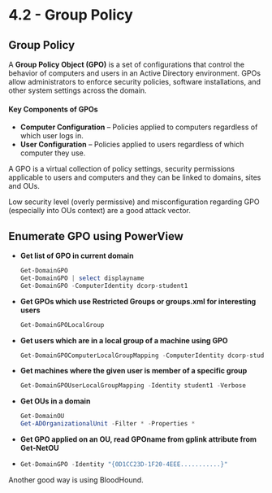 # 4.2 - Group Policy

## Group Policy

A **Group Policy Object (GPO)** is a set of configurations that control the behavior of computers and users in an Active Directory environment. GPOs allow administrators to enforce security policies, software installations, and other system settings across the domain.

#### Key Components of GPOs

* **Computer Configuration** – Policies applied to computers regardless of which user logs in.
* **User Configuration** – Policies applied to users regardless of which computer they use.

A GPO is a virtual collection of policy settings, security permissions applicable to users and computers and they can be linked to domains, sites and OUs.

Low security level (overly permissive) and misconfiguration regarding GPO (especially into OUs context) are a good attack vector.

## Enumerate GPO using PowerView

*   **Get list of GPO in current domain**

    ```powershell
    Get-DomainGPO
    Get-DomainGPO | select displayname
    Get-DomainGPO -ComputerIdentity dcorp-student1
    ```
*   **Get GPOs which use Restricted Groups or groups.xml for interesting users**

    ```powershell
    Get-DomainGPOLocalGroup
    ```
*   **Get users which are in a local group of a machine using GPO**

    ```powershell
    Get-DomainGPOComputerLocalGroupMapping -ComputerIdentity dcorp-student1
    ```
*   **Get machines where the given user is member of a specific group**

    ```powershell
    Get-DomainGPOUserLocalGroupMapping -Identity student1 -Verbose
    ```
*   **Get OUs in a domain**

    ```powershell
    Get-DomainOU
    Get-ADOrganizationalUnit -Filter * -Properties *
    ```
* **Get GPO applied on an OU, read GPOname from gplink attribute from Get-NetOU**
* ```powershell
  Get-DomainGPO -Identity "{0D1CC23D-1F20-4EEE...........}"
  ```

Another good way is using BloodHound.


